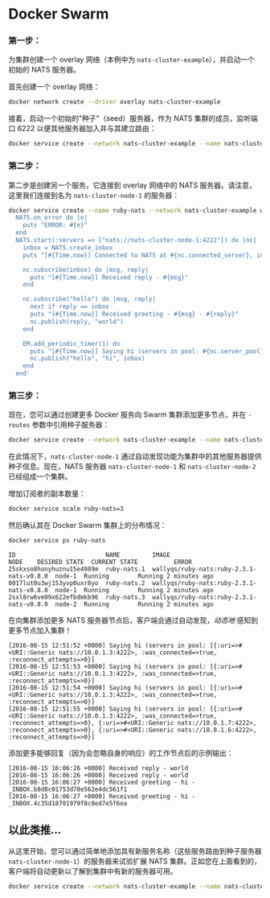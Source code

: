 # Docker Swarm

### 第一步：

为集群创建一个 overlay 网络（本例中为 `nats-cluster-example`），并启动一个初始的 NATS 服务器。

首先创建一个 overlay 网络：

```bash
docker network create --driver overlay nats-cluster-example
```

接着，启动一个初始的"种子"（seed）服务器，作为 NATS 集群的成员，监听端口 6222 以便其他服务器加入并与其建立路由：

```bash
docker service create --network nats-cluster-example --name nats-cluster-node-1 nats:1.0.0 -cluster nats://0.0.0.0:6222 -DV
```

### 第二步：

第二步是创建另一个服务，它连接到 overlay 网络中的 NATS 服务器。请注意，这里我们连接到名为 `nats-cluster-node-1` 的服务器：

```bash
docker service create --name ruby-nats --network nats-cluster-example wallyqs/ruby-nats:ruby-2.3.1-nats-v0.8.0 -e '
  NATS.on_error do |e|
    puts "ERROR: #{e}"
  end
  NATS.start(:servers => ["nats://nats-cluster-node-1:4222"]) do |nc|
    inbox = NATS.create_inbox
    puts "[#{Time.now}] Connected to NATS at #{nc.connected_server}, inbox: #{inbox}"

    nc.subscribe(inbox) do |msg, reply|
      puts "[#{Time.now}] Received reply - #{msg}"
    end

    nc.subscribe("hello") do |msg, reply|
      next if reply == inbox
      puts "[#{Time.now}] Received greeting - #{msg} - #{reply}"
      nc.publish(reply, "world")
    end

    EM.add_periodic_timer(1) do
      puts "[#{Time.now}] Saying hi (servers in pool: #{nc.server_pool}"
      nc.publish("hello", "hi", inbox)
    end
  end'
```

### 第三步：

现在，您可以通过创建更多 Docker 服务向 Swarm 集群添加更多节点，并在 `-routes` 参数中引用种子服务器：

```bash
docker service create --network nats-cluster-example --name nats-cluster-node-2 nats:1.0.0 -cluster nats://0.0.0.0:6222 -routes nats://nats-cluster-node-1:6222 -DV
```

在此情况下，`nats-cluster-node-1` 通过自动发现功能为集群中的其他服务器提供种子信息。现在，NATS 服务器 `nats-cluster-node-1` 和 `nats-cluster-node-2` 已经组成一个集群。

增加订阅者的副本数量：

```bash
docker service scale ruby-nats=3
```

然后确认其在 Docker Swarm 集群上的分布情况：

```bash
docker service ps ruby-nats
```
```text
ID                         NAME         IMAGE                                     NODE    DESIRED STATE  CURRENT STATE          ERROR
25skxso8honyhuznu15e4989m  ruby-nats.1  wallyqs/ruby-nats:ruby-2.3.1-nats-v0.8.0  node-1  Running        Running 2 minutes ago  
0017lut0u3wj153yvp0uxr8yo  ruby-nats.2  wallyqs/ruby-nats:ruby-2.3.1-nats-v0.8.0  node-1  Running        Running 2 minutes ago  
2sxl8rw6vm99x622efbdmkb96  ruby-nats.3  wallyqs/ruby-nats:ruby-2.3.1-nats-v0.8.0  node-2  Running        Running 2 minutes ago
```

在向集群添加更多 NATS 服务器节点后，客户端会通过自动发现，_动态地_ 感知到更多节点加入集群！

```text
[2016-08-15 12:51:52 +0000] Saying hi (servers in pool: [{:uri=>#<URI::Generic nats://10.0.1.3:4222>, :was_connected=>true, :reconnect_attempts=>0}]
[2016-08-15 12:51:53 +0000] Saying hi (servers in pool: [{:uri=>#<URI::Generic nats://10.0.1.3:4222>, :was_connected=>true, :reconnect_attempts=>0}]
[2016-08-15 12:51:54 +0000] Saying hi (servers in pool: [{:uri=>#<URI::Generic nats://10.0.1.3:4222>, :was_connected=>true, :reconnect_attempts=>0}]
[2016-08-15 12:51:55 +0000] Saying hi (servers in pool: [{:uri=>#<URI::Generic nats://10.0.1.3:4222>, :was_connected=>true, :reconnect_attempts=>0}, {:uri=>#<URI::Generic nats://10.0.1.7:4222>, :reconnect_attempts=>0}, {:uri=>#<URI::Generic nats://10.0.1.6:4222>, :reconnect_attempts=>0}]
```

添加更多能够回复（因为会忽略自身的响应）的工作节点后的示例输出：

```text
[2016-08-15 16:06:26 +0000] Received reply - world
[2016-08-15 16:06:26 +0000] Received reply - world
[2016-08-15 16:06:27 +0000] Received greeting - hi - _INBOX.b8d8c01753d78e562e4dc561f1
[2016-08-15 16:06:27 +0000] Received greeting - hi - _INBOX.4c35d18701979f8c8ed7e5f6ea
```

## 以此类推...

从这里开始，您可以通过简单地添加具有新服务名称（这些服务路由到种子服务器 `nats-cluster-node-1`）的服务器来试验扩展 NATS 集群。正如您在上面看到的，客户端将自动更新以了解到集群中有新的服务器可用。

```bash
docker service create --network nats-cluster-example --name nats-cluster-node-3 nats:1.0.0 -cluster nats://0.0.0.0:6222 -routes nats://nats-cluster-node-1:6222 -DV
```

